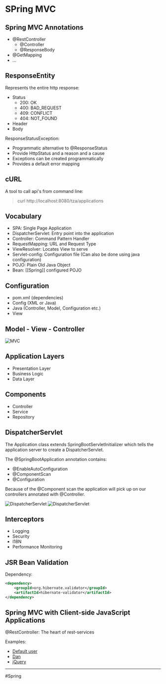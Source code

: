 # SPring MVC
## Spring MVC Annotations
- @RestController
  - @Controller
  - @ResponseBody
- @GetMapping
- ...

## ResponseEntity
Represents the entire http response:
- Status
  - 200: OK
  - 400: BAD_REQUEST
  - 409: CONFLICT
  - 404: NOT_FOUND
- Header
- Body

ResponseStatusException:
- Programmatic alternative to @ResponseStatus
- Provide HttpStatus and a reason and a cause
- Exceptions can be created programmatically
- Provides a default error mapping

## cURL
A tool to call api's from command line:

> curl http://localhost:8080/tza/applications

## Vocabulary
- SPA: Single Page Application
- DispatcherServlet: Entry point into the application
- Controller: Command Pattern Handler
- RequestMapping: URL and Request Type
- ViewResolver: Locates View to serve
- Servlet-config: Configuration file (Can also be done using java configuration)
- POJO: Plain Old Java Object
- Bean: [[Spring]] configured POJO

## Configuration
- pom.xml (dependencies)
- Config (XML or Java)
- Java (Controller, Model, Configuration etc.)
- View

## Model - View - Controller
![MVC](MVC.png)

## Application Layers
- Presentation Layer
- Business Logic
- Data Layer

## Components
- Controller
- Service
- Repository

## DispatcherServlet
The Application class extends SpringBootServletInitializer which tells the application server to create a DispatcherServlet.

The @SpringBootApplication annotation contains:
- @EnableAutoConfiguration
- @ComponentScan
- @Configuration

Because of the @Component scan the application will pick up on our controllers annotated with @Controller.

![DispatcherServlet](dispatcher-servlet.png)
![DispatcherServlet](dispatcher-servlet2.png)

## Interceptors
- Logging
- Security
- I18N
- Performance Monitoring

## JSR Bean Validation
Dependency:
```xml
<dependency>
    <groupId>org.hibernate.validator</groupId>
    <artifactId>hibernate-validator</artifactId>
</dependency>
```

## Spring MVC with Client-side JavaScript Applications
@RestController: The heart of rest-services

Examples:
- [Default user](http://localhost:8080/conference/user)
- [Dan](http://localhost:8080/conference/user?firstname=Dan&lastname=Brown&age=25)
- [jQuery](http://localhost:8080/conference/user.html)



---
#Spring 